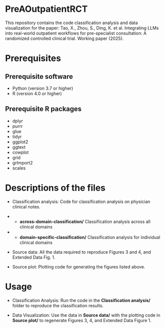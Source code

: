 # PreAOutpatientRCT

This repository contains the code classification analysis and data visualization for the paper: Tao, X., Zhou, S., Ding, K. et al. Integrating LLMs into real-world outpatient workflows for pre-specialist consultation: A randomized controlled clinical trial. Working paper (2025). 

# Prerequisites
## Prerequisite software 
* Python (version 3.7 or higher)
* R (version 4.0 or higher)
## Prerequisite R packages
* dplyr
* purrr
* glue
* tidyr
* ggplot2
* ggtext
* cowplot
* grid
* grImport2
* scales


# Descriptions of the files
* Classification analysis: Code for classification analysis on physician clinical notes.
* *  **across-domain-classification/**
    Classification analysis across all clinical domains
* * **domain-specific-classification/**
    Classification analysis for individual clinical domains
    
* Source data: All the data required to reproduce Figures 3 and 4, and Extended Data Fig. 1. 
* Source plot: Plotting code for generating the figures listed above. 

# Usage
* Classification Analysis: Run the code in the **Classification analysis/** folder to reproduce the classification results.

* Data Visualization: Use the data in **Source data/** with the plotting code in **Source plot/** to regenerate Figures 3, 4, and Extended Data Figure 1.
